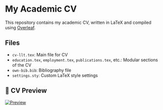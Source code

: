 # My Academic CV

This repository contains my academic CV, written in LaTeX and compiled using [Overleaf](https://www.overleaf.com/).

## Files
- `cv-llt.tex`: Main file for CV
- `education.tex`, `employment.tex`, `publications.tex`, etc.: Modular sections of the CV
- `own-bib.bib`: Bibliography file
- `settings.sty`: Custom LaTeX style settings

## 📄 CV Preview

[![Preview](preview.jpg)](https://raw.githack.com/liujh22/Jiahuan-s-CV/main/Jiahuan_s_CV.pdf)
